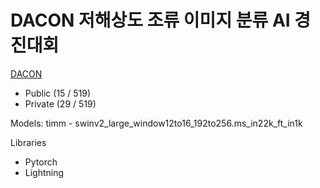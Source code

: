 # DACON 저해상도 조류 이미지 분류 AI 경진대회
[DACON](https://dacon.io/competitions/official/236251/overview/description "데이콘")
* Public (15 / 519)
* Private (29 / 519)
  
Models: timm - swinv2_large_window12to16_192to256.ms_in22k_ft_in1k

Libraries
- Pytorch
- Lightning
